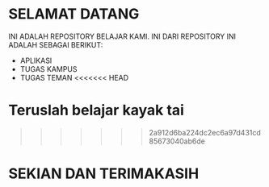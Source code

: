 # SELAMAT DATANG
INI ADALAH REPOSITORY BELAJAR KAMI.
INI DARI REPOSITORY INI ADALAH SEBAGAI BERIKUT:
* APLIKASI
* TUGAS KAMPUS
* TUGAS TEMAN
<<<<<<< HEAD

Teruslah belajar kayak tai
=======
>>>>>>> 2a912d6ba224dc2ec6a97d431cd85673040ab6de

# SEKIAN DAN TERIMAKASIH
